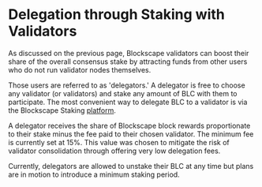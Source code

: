 # Delegation through Staking with Validators

As discussed on the previous page, Blockscape validators can boost their share of the overall consensus stake by attracting funds from other users who do not run validator nodes themselves. 

Those users are referred to as 'delegators.' A delegator is free to choose any validator (or validators) and stake any amount of BLC with them to participate. The most convenient way to delegate BLC to a validator is via the Blockscape Staking [platform](https://staking.blockscape.net). 

A delegator receives the share of Blockscape block rewards proportionate to their stake minus the fee paid to their chosen validator. The minimum fee is currently set at 15%. This value was chosen to mitigate the risk of validator consolidation through offering very low delegation fees.

Currently, delegators are allowed to unstake their BLC at any time but plans are in motion to introduce a minimum staking period.   
